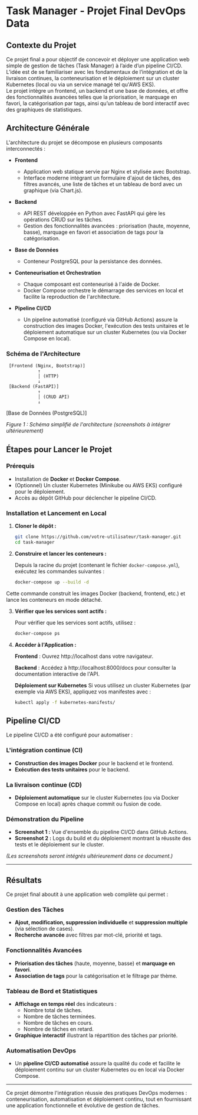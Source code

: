 # Task Manager - Projet Final DevOps Data

## Contexte du Projet
Ce projet final a pour objectif de concevoir et déployer une application web simple de gestion de tâches (Task Manager) à l’aide d’un pipeline CI/CD.  
L’idée est de se familiariser avec les fondamentaux de l’intégration et de la livraison continues, la conteneurisation et le déploiement sur un cluster Kubernetes (local ou via un service managé tel qu'AWS EKS).  
Le projet intègre un frontend, un backend et une base de données, et offre des fonctionnalités avancées telles que la priorisation, le marquage en favori, la catégorisation par tags, ainsi qu’un tableau de bord interactif avec des graphiques de statistiques.

## Architecture Générale
L'architecture du projet se décompose en plusieurs composants interconnectés :

- **Frontend**  
  - Application web statique servie par Nginx et stylisée avec Bootstrap.  
  - Interface moderne intégrant un formulaire d'ajout de tâches, des filtres avancés, une liste de tâches et un tableau de bord avec un graphique (via Chart.js).

- **Backend**  
  - API REST développée en Python avec FastAPI qui gère les opérations CRUD sur les tâches.  
  - Gestion des fonctionnalités avancées : priorisation (haute, moyenne, basse), marquage en favori et association de tags pour la catégorisation.

- **Base de Données**  
  - Conteneur PostgreSQL pour la persistance des données.

- **Conteneurisation et Orchestration**  
  - Chaque composant est conteneurisé à l'aide de Docker.  
  - Docker Compose orchestre le démarrage des services en local et facilite la reproduction de l'architecture.

- **Pipeline CI/CD**  
  - Un pipeline automatisé (configuré via GitHub Actions) assure la construction des images Docker, l'exécution des tests unitaires et le déploiement automatique sur un cluster Kubernetes (ou via Docker Compose en local).

### Schéma de l'Architecture

     [Frontend (Nginx, Bootstrap)]
                ↑
                │ (HTTP)
                ↓
     [Backend (FastAPI)]
                ↑
                │ (CRUD API)
                ↓
  [Base de Données (PostgreSQL)]


*Figure 1 : Schéma simplifié de l'architecture (screenshots à intégrer ultérieurement)*

## Étapes pour Lancer le Projet

### Prérequis
- Installation de **Docker** et **Docker Compose**.
- (Optionnel) Un cluster Kubernetes (Minikube ou AWS EKS) configuré pour le déploiement.
- Accès au dépôt GitHub pour déclencher le pipeline CI/CD.

### Installation et Lancement en Local
1. **Cloner le dépôt :**
   ```bash
   git clone https://github.com/votre-utilisateur/task-manager.git
   cd task-manager 
    ```

2. **Construire et lancer les conteneurs  :**

    Depuis la racine du projet (contenant le fichier `docker-compose.yml`), exécutez les commandes suivantes :

    ```bash
    docker-compose up --build -d
    ```

Cette commande construit les images Docker (backend, frontend, etc.) et lance les conteneurs en mode détaché.

3. **Vérifier que les services sont actifs   :**

    Pour vérifier que les services sont actifs, utilisez :

    ```bash
    docker-compose ps
    ```

4. **Accéder à l'Application   :**
 
    **Frontend** :
    Ouvrez http://localhost dans votre navigateur.

    **Backend** :
    Accédez à http://localhost:8000/docs pour consulter la documentation interactive de l'API.

    **Déploiement sur Kubernetes**
    Si vous utilisez un cluster Kubernetes (par exemple via AWS EKS), appliquez vos manifestes avec :

    ```bash
    kubectl apply -f kubernetes-manifests/
    ```

## Pipeline CI/CD

Le pipeline CI/CD a été configuré pour automatiser :

### L'intégration continue (CI)
- **Construction des images Docker** pour le backend et le frontend.
- **Exécution des tests unitaires** pour le backend.

### La livraison continue (CD)
- **Déploiement automatique** sur le cluster Kubernetes (ou via Docker Compose en local) après chaque commit ou fusion de code.

### Démonstration du Pipeline
- **Screenshot 1 :** Vue d'ensemble du pipeline CI/CD dans GitHub Actions.
- **Screenshot 2 :** Logs du build et du déploiement montrant la réussite des tests et le déploiement sur le cluster.

*(Les screenshots seront intégrés ultérieurement dans ce document.)*

---

## Résultats

Ce projet final aboutit à une application web complète qui permet :

### Gestion des Tâches
- **Ajout, modification, suppression individuelle** et **suppression multiple** (via sélection de cases).
- **Recherche avancée** avec filtres par mot-clé, priorité et tags.

### Fonctionnalités Avancées
- **Priorisation des tâches** (haute, moyenne, basse) et **marquage en favori**.
- **Association de tags** pour la catégorisation et le filtrage par thème.

### Tableau de Bord et Statistiques
- **Affichage en temps réel** des indicateurs :
  - Nombre total de tâches.
  - Nombre de tâches terminées.
  - Nombre de tâches en cours.
  - Nombre de tâches en retard.
- **Graphique interactif** illustrant la répartition des tâches par priorité.

### Automatisation DevOps
- Un **pipeline CI/CD automatisé** assure la qualité du code et facilite le déploiement continu sur un cluster Kubernetes ou en local via Docker Compose.

---

Ce projet démontre l'intégration réussie des pratiques DevOps modernes : conteneurisation, automatisation et déploiement continu, tout en fournissant une application fonctionnelle et évolutive de gestion de tâches.
